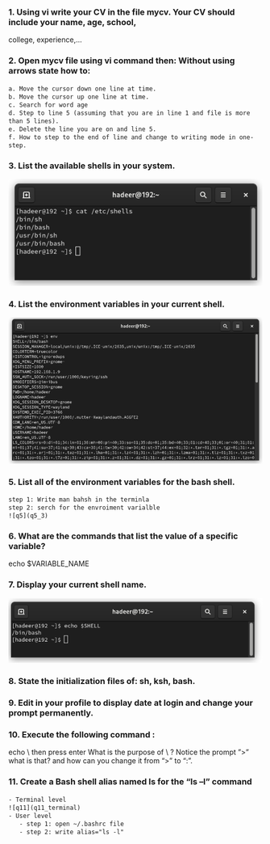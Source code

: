 ### 1. Using vi write your CV in the file mycv. Your CV should include your name, age, school,
college, experience,...
### 2. Open mycv file using vi command then: Without using arrows state how to:
	a. Move the cursor down one line at time.
	b. Move the cursor up one line at time.
	c. Search for word age
	d. Step to line 5 (assuming that you are in line 1 and file is more than 5 lines).
	e. Delete the line you are on and line 5.
	f. How to step to the end of line and change to writing mode in one-step.

### 3. List the available shells in your system.
   
![q3](q3)

### 4. List the environment variables in your current shell.
   
![q4](q4)

### 5. List all of the environment variables for the bash shell.
	step 1: Write man bahsh in the terminla
	step 2: serch for the envroiment varialble
	![q5](q5_3)
	
### 6. What are the commands that list the value of a specific variable?
echo $VARIABLE_NAME

### 7. Display your current shell name.
![q7](q7)

### 8. State the initialization files of: sh, ksh, bash.

### 9. Edit in your profile to display date at login and change your prompt permanently.

### 10. Execute the following command :
echo \ then press enter
What is the purpose of \ ?
Notice the prompt ”>” what is that? and how can you change it from “>” to “:”.

### 11. Create a Bash shell alias named ls for the “ls –l” command
	- Terminal level
	![q11](q11_terminal)
	- User level
	   - step 1: open ~/.bashrc file
	   - step 2: write alias="ls -l"
	

